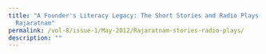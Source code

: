 ```yaml
---
title: "A Founder's Literacy Legacy: The Short Stories and Radio Plays of S
  Rajaratnam"
permalink: /vol-8/issue-1/May-2012/Rajaratnam-stories-radio-plays/
description: ""
---
```


